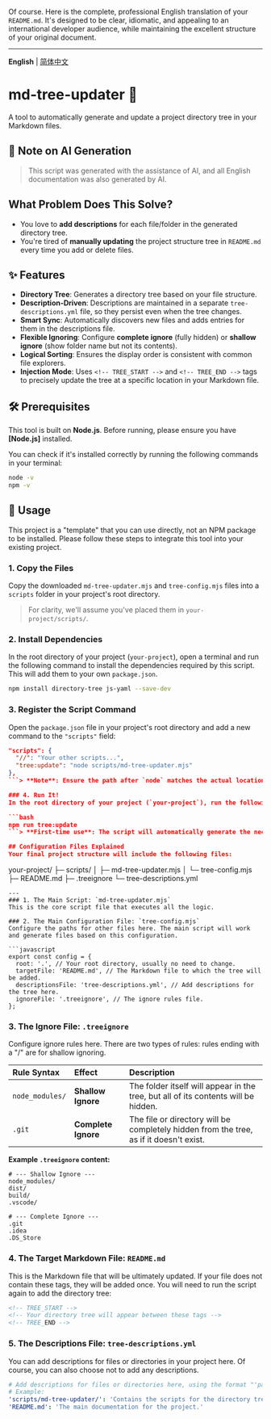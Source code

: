 Of course. Here is the complete, professional English translation of your `README.md`. It's designed to be clear, idiomatic, and appealing to an international developer audience, while maintaining the excellent structure of your original document.

---

**English** | [<u>简体中文</u>](./README.zh-cn.md)

# md-tree-updater 🌳
A tool to automatically generate and update a project directory tree in your Markdown files.

## 🤖 Note on AI Generation
> This script was generated with the assistance of AI, and all English documentation was also generated by AI.

## What Problem Does This Solve?
- You love to **add descriptions** for each file/folder in the generated directory tree.
- You're tired of **manually updating** the project structure tree in `README.md` every time you add or delete files.

## ✨ Features
- **Directory Tree**: Generates a directory tree based on your file structure.
- **Description-Driven**: Descriptions are maintained in a separate `tree-descriptions.yml` file, so they persist even when the tree changes.
- **Smart Sync**: Automatically discovers new files and adds entries for them in the descriptions file.
- **Flexible Ignoring**: Configure **complete ignore** (fully hidden) or **shallow ignore** (show folder name but not its contents).
- **Logical Sorting**: Ensures the display order is consistent with common file explorers.
- **Injection Mode**: Uses `<!-- TREE_START -->` and `<!-- TREE_END -->` tags to precisely update the tree at a specific location in your Markdown file.

## 🛠️ Prerequisites
This tool is built on **Node.js**. Before running, please ensure you have **[Node.js]** installed.

You can check if it's installed correctly by running the following commands in your terminal:
```bash
node -v
npm -v
```

## 🚀 Usage
This project is a "template" that you can use directly, not an NPM package to be installed. Please follow these steps to integrate this tool into your existing project.

### 1. Copy the Files
Copy the downloaded `md-tree-updater.mjs` and `tree-config.mjs` files into a `scripts` folder in your project's root directory.

> For clarity, we'll assume you've placed them in `your-project/scripts/`.

### 2. Install Dependencies

In the root directory of your project (`your-project`), open a terminal and run the following command to install the dependencies required by this script. This will add them to your own `package.json`.

```bash
npm install directory-tree js-yaml --save-dev
```

### 3. Register the Script Command

Open the `package.json` file in your project's root directory and add a new command to the `"scripts"` field:

```json
"scripts": {
  "//": "Your other scripts...",
  "tree:update": "node scripts/md-tree-updater.mjs"
},
```> **Note**: Ensure the path after `node` matches the actual location where you placed `md-tree-updater.mjs` in step 1.

### 4. Run It!
In the root directory of your project (`your-project`), run the following command to use the tool:

```bash
npm run tree:update
```> **First-time use**: The script will automatically generate the necessary configuration files and the target Markdown file based on `tree-config.mjs`. To avoid any issues, we recommend editing `tree-config.mjs` to your liking before running the script for the first time.

## Configuration Files Explained
Your final project structure will include the following files:
```
your-project/
├─ scripts/
│  ├─ md-tree-updater.mjs
│  └─ tree-config.mjs
├─ README.md
├─ .treeignore
└─ tree-descriptions.yml
```
---
### 1. The Main Script: `md-tree-updater.mjs`
This is the core script file that executes all the logic.

### 2. The Main Configuration File: `tree-config.mjs`
Configure the paths for other files here. The main script will work and generate files based on this configuration.
        
```javascript
export const config = {
  root: '.', // Your root directory, usually no need to change.
  targetFile: 'README.md', // The Markdown file to which the tree will be added.
  descriptionsFile: 'tree-descriptions.yml', // Add descriptions for the tree here.
  ignoreFile: '.treeignore', // The ignore rules file.
};
```

### 3. The Ignore File: `.treeignore`
Configure ignore rules here. There are two types of rules: rules ending with a "/" are for shallow ignoring.

| Rule Syntax | Effect | Description |
| :--- | :--- | :--- |
| `node_modules/` | **Shallow Ignore** | The folder itself will appear in the tree, but all of its contents will be hidden. |
| `.git` | **Complete Ignore** | The file or directory will be completely hidden from the tree, as if it doesn't exist. |

**Example `.treeignore` content:**
```
# --- Shallow Ignore ---
node_modules/
dist/
build/
.vscode/

# --- Complete Ignore ---
.git
.idea
.DS_Store
```

### 4. The Target Markdown File: `README.md`
This is the Markdown file that will be ultimately updated. If your file does not contain these tags, they will be added once. You will need to run the script again to add the directory tree:
```markdown
<!-- TREE_START -->
<!-- Your directory tree will appear between these tags -->
<!-- TREE_END -->
```

### 5. The Descriptions File: `tree-descriptions.yml`
You can add descriptions for files or directories in your project here. Of course, you can also choose not to add any descriptions.
```yaml
# Add descriptions for files or directories here, using the format "'path/': 'Your description'".
# Example:
'scripts/md-tree-updater/': 'Contains the scripts for the directory tree updater.'
'README.md': 'The main documentation for the project.'
```